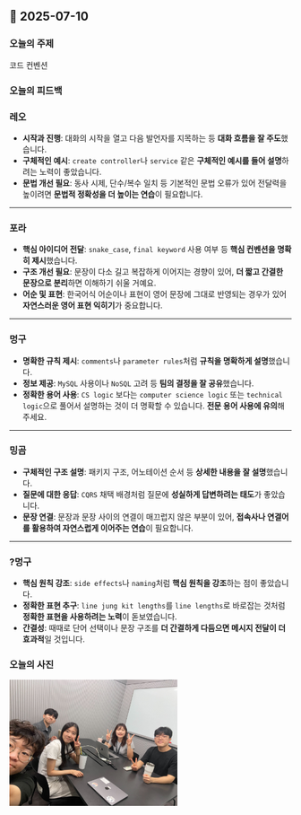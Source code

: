 ## 📅 2025-07-10

### **오늘의 주제**

코드 컨벤션

### **오늘의 피드백**


### 레오
* **시작과 진행**: 대화의 시작을 열고 다음 발언자를 지목하는 등 **대화 흐름을 잘 주도**했습니다.
* **구체적인 예시**: `create controller`나 `service` 같은 **구체적인 예시를 들어 설명**하려는 노력이 좋았습니다.
* **문법 개선 필요**: 동사 시제, 단수/복수 일치 등 기본적인 문법 오류가 있어 전달력을 높이려면 **문법적 정확성을 더 높이는 연습**이 필요합니다.

---
### 포라
* **핵심 아이디어 전달**: `snake_case`, `final keyword` 사용 여부 등 **핵심 컨벤션을 명확히 제시**했습니다.
* **구조 개선 필요**: 문장이 다소 길고 복잡하게 이어지는 경향이 있어, **더 짧고 간결한 문장으로 분리**하면 이해하기 쉬울 거예요.
* **어순 및 표현**: 한국어식 어순이나 표현이 영어 문장에 그대로 반영되는 경우가 있어 **자연스러운 영어 표현 익히기**가 중요합니다.

---
### 멍구
* **명확한 규칙 제시**: `comments`나 `parameter rules`처럼 **규칙을 명확하게 설명**했습니다.
* **정보 제공**: `MySQL` 사용이나 `NoSQL` 고려 등 **팀의 결정을 잘 공유**했습니다.
* **정확한 용어 사용**: `CS logic` 보다는 `computer science logic` 또는 `technical logic`으로 풀어서 설명하는 것이 더 명확할 수 있습니다. **전문 용어 사용에 유의**해 주세요.

---
### 밍곰
* **구체적인 구조 설명**: 패키지 구조, 어노테이션 순서 등 **상세한 내용을 잘 설명**했습니다.
* **질문에 대한 응답**: `CQRS` 채택 배경처럼 질문에 **성실하게 답변하려는 태도**가 좋았습니다.
* **문장 연결**: 문장과 문장 사이의 연결이 매끄럽지 않은 부분이 있어, **접속사나 연결어를 활용하여 자연스럽게 이어주는 연습**이 필요합니다.

---
### ?멍구
* **핵심 원칙 강조**: `side effects`나 `naming`처럼 **핵심 원칙을 강조**하는 점이 좋았습니다.
* **정확한 표현 추구**: `line jung kit lengths`를 `line lengths`로 바로잡는 것처럼 **정확한 표현을 사용하려는 노력**이 돋보였습니다.
* **간결성**: 때때로 단어 선택이나 문장 구조를 **더 간결하게 다듬으면 메시지 전달이 더 효과적**일 것입니다.

### **오늘의 사진**
<img src="./images/07-10.jpg" width="300">
